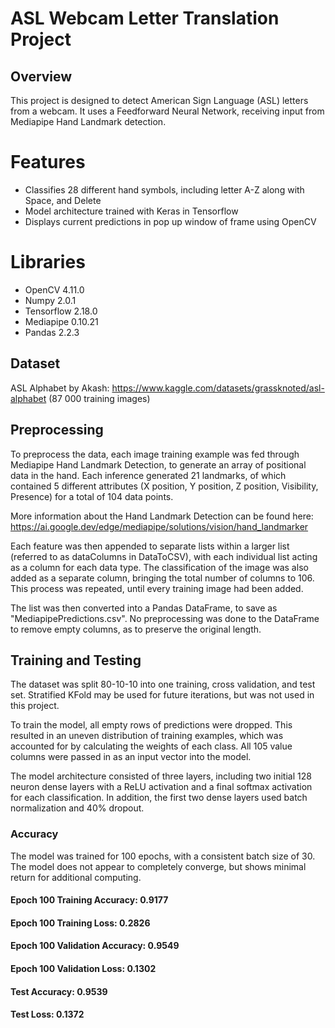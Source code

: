 # ASL Webcam Letter Translation Project
## Overview
This project is designed to detect American Sign Language (ASL) letters from a webcam. It uses a Feedforward Neural Network, receiving input from Mediapipe Hand Landmark detection.  

# Features
- Classifies 28 different hand symbols, including letter A-Z along with Space, and Delete
- Model architecture trained with Keras in Tensorflow
- Displays current predictions in pop up window of frame using OpenCV

# Libraries
- OpenCV 4.11.0
- Numpy 2.0.1
- Tensorflow 2.18.0
- Mediapipe 0.10.21
- Pandas 2.2.3

## Dataset
ASL Alphabet by Akash:
https://www.kaggle.com/datasets/grassknoted/asl-alphabet
(87 000 training images)

## Preprocessing
To preprocess the data, each image training example was fed through Mediapipe Hand Landmark Detection, to generate an array of positional data in the hand. 
Each inference generated 21 landmarks, of which contained 5 different attributes (X position, Y position, Z position, Visibility, Presence) for a total of 104 data points. 

More information about the Hand Landmark Detection can be found here: https://ai.google.dev/edge/mediapipe/solutions/vision/hand_landmarker

Each feature was then appended to separate lists within a larger list (referred to as dataColumns in DataToCSV), with each individual list acting as a column for each data type. 
The classification of the image was also added as a separate column, bringing the total number of columns to 106. This process was repeated, until every training image had been added.

The list was then converted into a Pandas DataFrame, to save as "MediapipePredictions.csv". No preprocessing was done to the DataFrame to remove empty columns, as to preserve the original length. 

## Training and Testing

The dataset was split 80-10-10 into one training, cross validation, and test set. Stratified KFold may be used for future iterations, but was not used in this project. 

To train the model, all empty rows of predictions were dropped. This resulted in an uneven distribution of training examples, which was accounted for by calculating the weights of each class. All 105 value columns were passed in as an input vector into the model. 

The model architecture consisted of three layers, including two initial 128 neuron dense layers with a ReLU activation and a final softmax activation for each classification. In addition, the first two dense layers used batch normalization and 40% dropout.

### Accuracy

The model was trained for 100 epochs, with a consistent batch size of 30. The model does not appear to completely converge, but shows minimal return for additional computing. 

#### Epoch 100 Training Accuracy: 0.9177
#### Epoch 100 Training Loss: 0.2826
#### Epoch 100 Validation Accuracy: 0.9549
#### Epoch 100 Validation Loss: 0.1302
#### Test Accuracy: 0.9539
#### Test Loss: 0.1372



